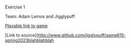 Exercise 1

Team: Adam Lemos and Jigglypuff

[Playable link to game](https://lemosadam.github.io/game615-spring2023/exercises/exercise01/play/)

[Link to source](http://www.github.com/jigglypuff/game615-spring2023blahblahblah
